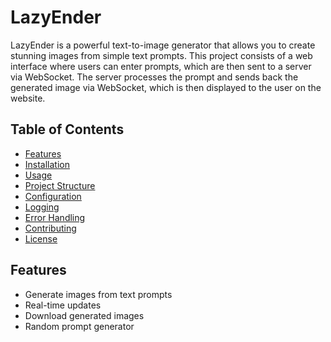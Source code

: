 # LazyEnder

LazyEnder is a powerful text-to-image generator that allows you to create stunning images from simple text prompts. This project consists of a web interface where users can enter prompts, which are then sent to a server via WebSocket. The server processes the prompt and sends back the generated image via WebSocket, which is then displayed to the user on the website.

## Table of Contents

- [Features](#features)
- [Installation](#installation)
- [Usage](#usage)
- [Project Structure](#project-structure)
- [Configuration](#configuration)
- [Logging](#logging)
- [Error Handling](#error-handling)
- [Contributing](#contributing)
- [License](#license)

## Features

- Generate images from text prompts
- Real-time updates
- Download generated images
- Random prompt generator
